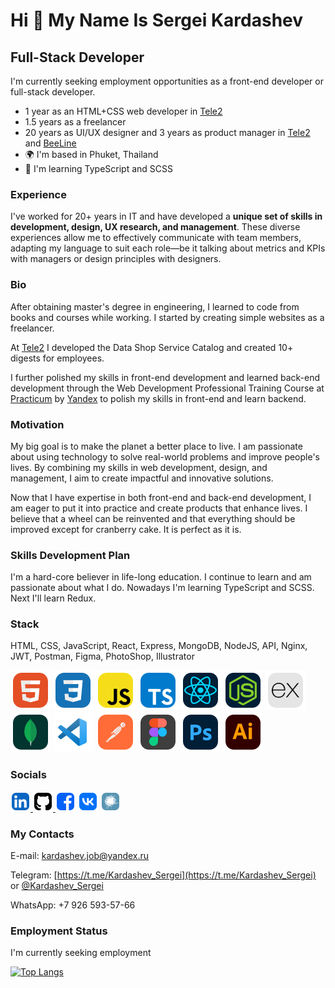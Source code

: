 # Hi 👋 My Name Is Sergei Kardashev

## Full-Stack Developer

I'm currently seeking employment opportunities as a front-end developer or full-stack developer.

- 1 year as an HTML+CSS web developer in [Tele2](https://www.tele2.com/)
- 1.5 years as a freelancer
- 20 years as UI/UX designer and 3 years as product manager in [Tele2](https://www.tele2.com/) and [BeeLine](https://moskva.beeline.ru/en-us/welcome/general-information/)
- 🌍 I'm based in Phuket, Thailand
- 🧠 I'm learning TypeScript and SCSS

### Experience

I've worked for 20+ years in IT and have developed a **unique set of skills in development, design, UX research, and management**. These diverse experiences allow me to effectively communicate with team members, adapting my language to suit each role—be it talking about metrics and KPIs with managers or design principles with designers.

### Bio

After obtaining master's degree in engineering, I learned to code from books and courses while working. I started by creating simple websites as a freelancer.

At [Tele2](https://www.tele2.com/) I developed the Data Shop Service Catalog and created 10+ digests for employees.

I further polished my skills in front-end development and learned back-end development through the Web Development Professional Training Course at [Practicum](https://practicum.yandex.ru/) by [Yandex](https://yandex.eu/) to polish my skills in front-end and learn backend.

### Motivation

My big goal is to make the planet a better place to live. I am passionate about using technology to solve real-world problems and improve people's lives. By combining my skills in web development, design, and management, I aim to create impactful and innovative solutions.

Now that I have expertise in both front-end and back-end development, I am eager to put it into practice and create products that enhance lives. I believe that a wheel can be reinvented and that everything should be improved except for cranberry cake. It is perfect as it is.

### Skills Development Plan

I'm a hard-core believer in life-long education. I continue to learn and am passionate about what I do. Nowadays I'm learning TypeScript and SCSS. Next I'll learn Redux.

### Stack

HTML, CSS, JavaScript, React, Express, MongoDB, NodeJS, API, Nginx, JWT, Postman, Figma, PhotoShop, Illustrator

![HTML](./images/html.svg "HTML") ![CSS](./images/css.svg "CSS") ![JS](./images/js.svg "JS") ![TS](./images/ts.svg "TS") ![React](./images/react.svg "React") ![Node.js](./images/nodejs.svg "Node.js") ![Express](./images/express.svg "Express") ![MongoDB](./images/mongodb.svg "MongoDB") ![VS Code](./images/vscode.svg "VS Code") ![Postman](./images/postman.svg "Postman") ![Figma](./images/figma.svg "Figma") ![Photoshop](./images/ps.svg "Photoshop") ![Illustrator](./images/ai.svg "Illustrator")

### Socials

<p align="left">
<a href="https://www.linkedin.com/in/sergey-kardashev-b769511a3" target="_blank" rel="noreferrer"> <img src="./images/linkedin.svg" width="32" height="32"/> </a> 
<a href="https://www.github.com/SergeyKardashev" target="_blank" rel="noreferrer"> <img src="./images/github.svg" width="32" height="32"/> </a> 
<a href="https://www.facebook.com/kardashev.sergey" target="_blank" rel="noreferrer"><img src="./images/fb.svg" width="32" height="32"/></a>
<a href="http://www.vk.com/sergei_kardashev" target="_blank" rel="noreferrer"><img src="./images/vk.svg" width="32" height="32"/></a>
<a href="https://www.habr.com/ru/users/Sergey_Kardashev/publications/articles/" target="_blank" rel="noreferrer"><img src="./images/habr.svg" width="32" height="32"/></a>
</p>

### My Contacts

E-mail: [kardashev.job@yandex.ru](mailto:kardashev.job@yandex.ru)

<!-- html
<p>E-mail: <a href="mailto:kardashev.job@yandex.ru">kardashev.job@yandex.ru</a></p>
-->

Telegram: [https://t.me/Kardashev_Sergei](https://t.me/Kardashev_Sergei) or [@Kardashev_Sergei](@Kardashev_Sergei)

WhatsApp: +7 926 593-57-66

### Employment Status

I'm currently seeking employment

<!-- Most used languages  -->

[![Top Langs](https://github-readme-stats.vercel.app/api/top-langs/?username=anuraghazra&layout=compact)](https://github.com/anuraghazra/github-readme-stats)
